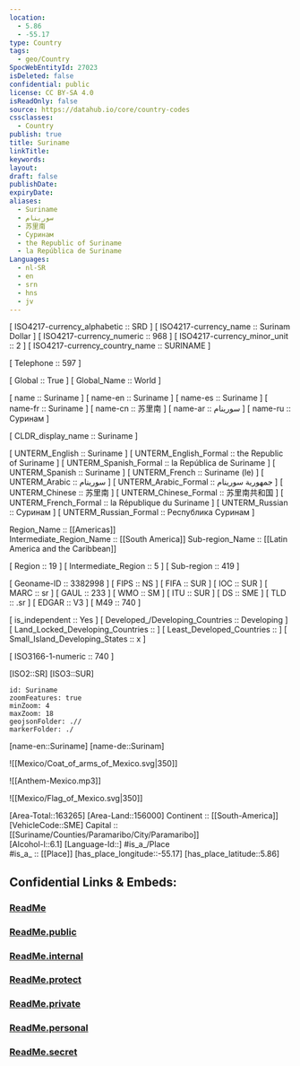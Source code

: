 ```yaml
---
location:
  - 5.86
  - -55.17
type: Country
tags:
  - geo/Country
SpocWebEntityId: 27023
isDeleted: false
confidential: public
license: CC BY-SA 4.0
isReadOnly: false
source: https://datahub.io/core/country-codes
cssclasses:
  - Country
publish: true
title: Suriname
linkTitle:
keywords:
layout:
draft: false
publishDate:
expiryDate:
aliases:
  - Suriname
  - سورينام
  - 苏里南
  - Суринам
  - the Republic of Suriname
  - la República de Suriname
Languages:
  - nl-SR
  - en
  - srn
  - hns
  - jv
---
```



[	ISO4217-currency_alphabetic	 :: SRD ] 
[	ISO4217-currency_name	 :: Surinam Dollar ] 
[	ISO4217-currency_numeric	 :: 968 ] 
[	ISO4217-currency_minor_unit	 :: 2 ] 
[	ISO4217-currency_country_name	 :: SURINAME ] 

[	Telephone	 :: 597 ] 

[	Global	 :: True ] 
[	Global_Name	 :: World ] 

[	name	 :: Suriname ] 
[	name-en	 :: Suriname ] 
[	name-es	 :: Suriname ] 
[	name-fr	 :: Suriname ] 
[	name-cn	 :: 苏里南 ] 
[	name-ar	 :: سورينام ] 
[	name-ru	 :: Суринам ] 

[	CLDR_display_name	 :: Suriname ] 

[	UNTERM_English	 :: Suriname ] 
[	UNTERM_English_Formal	 :: the Republic of Suriname ] 
[	UNTERM_Spanish_Formal	 :: la República de Suriname ] 
[	UNTERM_Spanish	 :: Suriname ] 
[	UNTERM_French	 :: Suriname (le) ] 
[	UNTERM_Arabic	 :: سورينام ] 
[	UNTERM_Arabic_Formal	 :: جمهورية سورينام ] 
[	UNTERM_Chinese	 :: 苏里南 ] 
[	UNTERM_Chinese_Formal	 :: 苏里南共和国 ] 
[	UNTERM_French_Formal	 :: la République du Suriname ] 
[	UNTERM_Russian	 :: Суринам ] 
[	UNTERM_Russian_Formal	 :: Республика Суринам ] 

Region_Name ::  [[Americas]]  
Intermediate_Region_Name ::  [[South America]] 
Sub-region_Name ::  [[Latin America and the Caribbean]] 

[	Region	 :: 19 ] 
[	Intermediate_Region	 :: 5 ] 
[	Sub-region	 :: 419 ] 

[	Geoname-ID	 :: 3382998 ] 
[	FIPS	 :: NS ] 
[	FIFA	 :: SUR ] 
[	IOC	 :: SUR ] 
[	MARC	 :: sr ] 
[	GAUL	 :: 233 ] 
[	WMO	 :: SM ] 
[	ITU	 :: SUR ] 
[	DS	 :: SME ] 
[	TLD	 :: .sr ] 
[	EDGAR	 :: V3 ] 
[	M49	 :: 740 ] 

[	is_independent	 :: Yes ] 
[	Developed_/Developing_Countries	 :: Developing ] 
[	Land_Locked_Developing_Countries	 ::  ] 
[	Least_Developed_Countries	 ::  ] 
[	Small_Island_Developing_States	 :: x ] 

[	ISO3166-1-numeric	 :: 740 ] 



[ISO2::SR] 
[ISO3::SUR] 

```leaflet
id: Suriname
zoomFeatures: true 
minZoom: 4 
maxZoom: 18
geojsonFolder: .//
markerFolder: ./
```

[name-en::Suriname] 
[name-de::Surinam] 

![[Mexico/Coat_of_arms_of_Mexico.svg|350]] 

![[Anthem-Mexico.mp3]] 

![[Mexico/Flag_of_Mexico.svg|350]] 

[Area-Total::163265] 
[Area-Land::156000] 
Continent :: [[South-America]]  
[VehicleCode::SME] 
Capital :: [[Suriname/Counties/Paramaribo/City/Paramaribo]]  
[Alcohol-l::6.1] 
[Language-Id::] 
#is_a_/Place  
#is_a_ :: [[Place]] 
[has_place_longitude::-55.17] 
[has_place_latitude::5.86] 


## Confidential Links & Embeds: 

### [ReadMe](/_Standards/Earth/Continent/America~South/Suriname/ReadMe.md) 

### [ReadMe.public](/_public/Earth/Continent/America~South/Suriname/ReadMe.public.md) 

### [ReadMe.internal](/_internal/Earth/Continent/America~South/Suriname/ReadMe.internal.md) 

### [ReadMe.protect](/_protect/Earth/Continent/America~South/Suriname/ReadMe.protect.md) 

### [ReadMe.private](/_private/Earth/Continent/America~South/Suriname/ReadMe.private.md) 

### [ReadMe.personal](/_personal/Earth/Continent/America~South/Suriname/ReadMe.personal.md) 

### [ReadMe.secret](/_secret/Earth/Continent/America~South/Suriname/ReadMe.secret.md)

